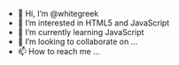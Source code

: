 - 👋 Hi, I’m @whitegreek
- 👀 I’m interested in HTML5 and JavaScript
- 🌱 I’m currently learning JavaScript
- 💞️ I’m looking to collaborate on ...
- 📫 How to reach me ...

<!---
whitegreek/whitegreek is a ✨ special ✨ repository because its `README.md` (this file) appears on your GitHub profile.
You can click the Preview link to take a look at your changes.
--->
